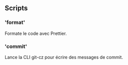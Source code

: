 ## Scripts

### 'format'

Formate le code avec Prettier.

### 'commit'

Lance la CLI git-cz pour écrire des messages de commit.
